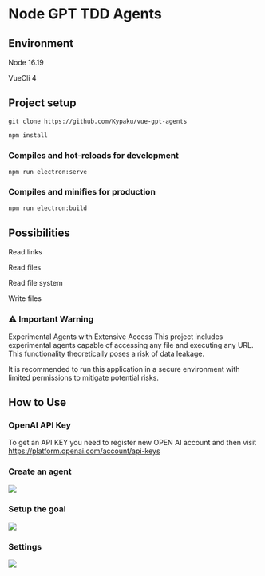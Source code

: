 # Node GPT TDD Agents


## Environment

Node 16.19

VueCli 4

## Project setup

```
git clone https://github.com/Kypaku/vue-gpt-agents
```

```
npm install
```

### Compiles and hot-reloads for development
```
npm run electron:serve
```

### Compiles and minifies for production
```
npm run electron:build
```
 
## Possibilities
Read links

Read files

Read file system

Write files

### :warning: Important Warning
Experimental Agents with Extensive Access
This project includes experimental agents capable of accessing any file and executing any URL. This functionality theoretically poses a risk of data leakage.

It is recommended to run this application in a secure environment with limited permissions to mitigate potential risks.

## How to Use

### OpenAI API Key
To get an API KEY you need to register new OPEN AI account and then visit https://platform.openai.com/account/api-keys

### Create an agent
![](https://i.ibb.co/Vx4HDHW/image-2024-01-23-22-24-54.png)
### Setup the goal
![](https://i.ibb.co/8bmR1Gc/image-2024-01-23-22-25-11.png)
### Settings
![](https://i.ibb.co/cwK68Q9/image.png)

